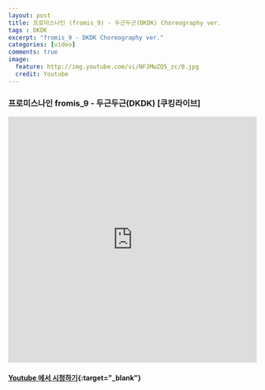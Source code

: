 ```yaml
---
layout: post
title: 프로미스나인 (fromis_9) - 두근두근(DKDK) Choreography ver.
tags : DKDK
excerpt: "fromis_9 - DKDK Choreography ver."
categories: [video]
comments: true
image:
  feature: http://img.youtube.com/vi/NFJMwZQ5_zc/0.jpg
  credit: Youtube
---
```


### 프로미스나인 fromis_9 - 두근두근(DKDK) [쿠킹라이브]

<iframe width="100%" height="500" src="https://www.youtube.com/embed/NFJMwZQ5_zc?rel=0" frameborder="0" allow="autoplay; encrypted-media" allowfullscreen></iframe>


#### [Youtube 에서 시청하기](https://www.youtube.com/watch?v=NFJMwZQ5_zc){:target="_blank"}
